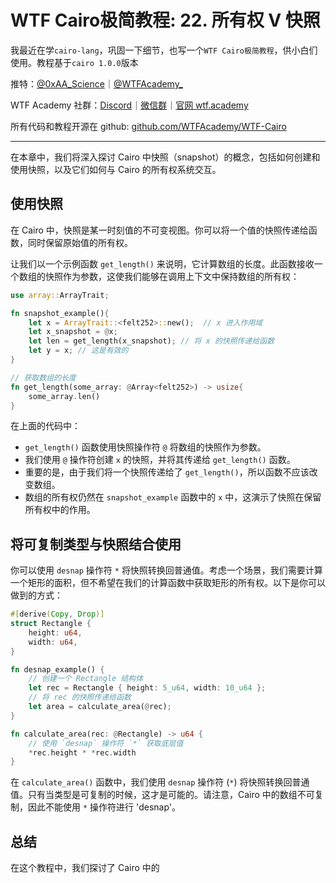 # WTF Cairo极简教程: 22. 所有权 V 快照

我最近在学`cairo-lang`，巩固一下细节，也写一个`WTF Cairo极简教程`，供小白们使用。教程基于`cairo 1.0.0`版本

推特：[@0xAA_Science](https://twitter.com/0xAA_Science)｜[@WTFAcademy_](https://twitter.com/WTFAcademy_)

WTF Academy 社群：[Discord](https://discord.wtf.academy)｜[微信群](https://docs.google.com/forms/d/e/1FAIpQLSe4KGT8Sh6sJ7hedQRuIYirOoZK_85miz3dw7vA1-YjodgJ-A/viewform?usp=sf_link)｜[官网 wtf.academy](https://wtf.academy)

所有代码和教程开源在 github: [github.com/WTFAcademy/WTF-Cairo](https://github.com/WTFAcademy/WTF-Cairo)

---

在本章中，我们将深入探讨 Cairo 中快照（snapshot）的概念，包括如何创建和使用快照，以及它们如何与 Cairo 的所有权系统交互。

## 使用快照

在 Cairo 中，快照是某一时刻值的不可变视图。你可以将一个值的快照传递给函数，同时保留原始值的所有权。

让我们以一个示例函数 `get_length()` 来说明，它计算数组的长度。此函数接收一个数组的快照作为参数，这使我们能够在调用上下文中保持数组的所有权：

```rust
use array::ArrayTrait;

fn snapshot_example(){
    let x = ArrayTrait::<felt252>::new();  // x 进入作用域
    let x_snapshot = @x;
    let len = get_length(x_snapshot); // 将 x 的快照传递给函数
    let y = x; // 这是有效的     
}

// 获取数组的长度
fn get_length(some_array: @Array<felt252>) -> usize{
    some_array.len()
}
```

在上面的代码中：

- `get_length()` 函数使用快照操作符 `@` 将数组的快照作为参数。
- 我们使用 `@` 操作符创建 `x` 的快照，并将其传递给 `get_length()` 函数。
- 重要的是，由于我们将一个快照传递给了 `get_length()`，所以函数不应该改变数组。
- 数组的所有权仍然在 `snapshot_example` 函数中的 `x` 中，这演示了快照在保留所有权中的作用。

## 将可复制类型与快照结合使用

你可以使用 `desnap` 操作符 `*` 将快照转换回普通值。考虑一个场景，我们需要计算一个矩形的面积，但不希望在我们的计算函数中获取矩形的所有权。以下是你可以做到的方式：

```rust
#[derive(Copy, Drop)]
struct Rectangle {
    height: u64,
    width: u64,
}

fn desnap_example() {
    // 创建一个 Rectangle 结构体
    let rec = Rectangle { height: 5_u64, width: 10_u64 };
    // 将 rec 的快照传递给函数
    let area = calculate_area(@rec);
}

fn calculate_area(rec: @Rectangle) -> u64 {
    // 使用 `desnap` 操作符 `*` 获取底层值
    *rec.height * *rec.width
}
```

在 `calculate_area()` 函数中，我们使用 `desnap` 操作符 (`*`) 将快照转换回普通值。只有当类型是可复制的时候，这才是可能的。请注意，Cairo 中的数组不可复制，因此不能使用 `*` 操作符进行 'desnap'。

## 总结

在这个教程中，我们探讨了 Cairo 中的